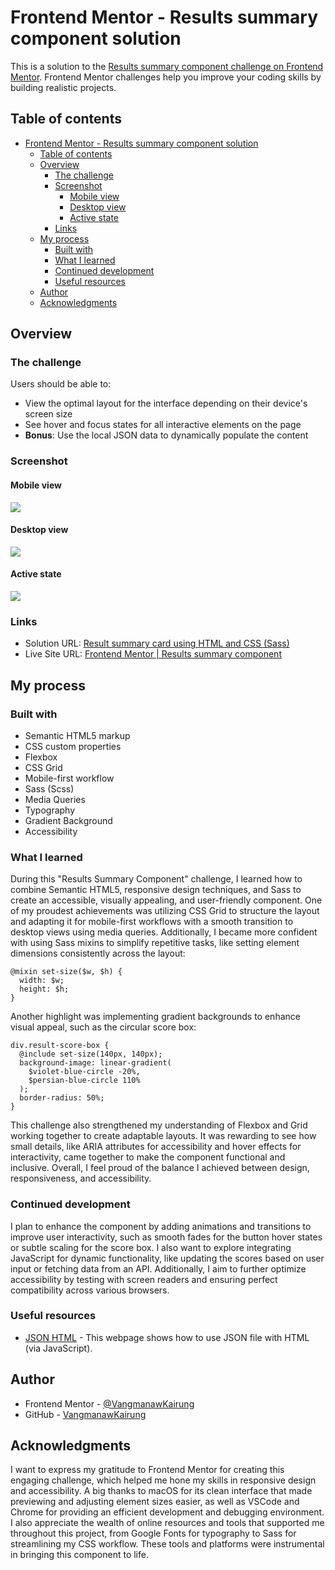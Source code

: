 # Frontend Mentor - Results summary component solution

This is a solution to the [Results summary component challenge on Frontend Mentor](https://www.frontendmentor.io/challenges/results-summary-component-CE_K6s0maV). Frontend Mentor challenges help you improve your coding skills by building realistic projects.

## Table of contents

- [Frontend Mentor - Results summary component solution](#frontend-mentor---results-summary-component-solution)
  - [Table of contents](#table-of-contents)
  - [Overview](#overview)
    - [The challenge](#the-challenge)
    - [Screenshot](#screenshot)
      - [Mobile view](#mobile-view)
      - [Desktop view](#desktop-view)
      - [Active state](#active-state)
    - [Links](#links)
  - [My process](#my-process)
    - [Built with](#built-with)
    - [What I learned](#what-i-learned)
    - [Continued development](#continued-development)
    - [Useful resources](#useful-resources)
  - [Author](#author)
  - [Acknowledgments](#acknowledgments)

## Overview

### The challenge

Users should be able to:

- View the optimal layout for the interface depending on their device's screen size
- See hover and focus states for all interactive elements on the page
- **Bonus**: Use the local JSON data to dynamically populate the content

### Screenshot

#### Mobile view

![](./sources/screenshots/Mobile%20view.png)

#### Desktop view

![](./sources/screenshots/Desktop%20view.png)

#### Active state

![](./sources/screenshots/Active%20state.png)

### Links

- Solution URL: [Result summary card using HTML and CSS (Sass)]([https://github.com/VangmanawKairung/Frontend-Mentor_result-summary-component](https://www.frontendmentor.io/solutions/result-summary-card-using-html-and-css-sass-XfakBL63ME))
- Live Site URL: [Frontend Mentor | Results summary component](https://vangmanawkairung.github.io/Frontend-Mentor_result-summary-component/)

## My process

### Built with

- Semantic HTML5 markup
- CSS custom properties
- Flexbox
- CSS Grid
- Mobile-first workflow
- Sass (Scss)
- Media Queries
- Typography
- Gradient Background
- Accessibility

### What I learned

During this "Results Summary Component" challenge, I learned how to combine Semantic HTML5, responsive design techniques, and Sass to create an accessible, visually appealing, and user-friendly component. One of my proudest achievements was utilizing CSS Grid to structure the layout and adapting it for mobile-first workflows with a smooth transition to desktop views using media queries. Additionally, I became more confident with using Sass mixins to simplify repetitive tasks, like setting element dimensions consistently across the layout:

```
@mixin set-size($w, $h) {
  width: $w;
  height: $h;
}
```

Another highlight was implementing gradient backgrounds to enhance visual appeal, such as the circular score box:

```
div.result-score-box {
  @include set-size(140px, 140px);
  background-image: linear-gradient(
    $violet-blue-circle -20%,
    $persian-blue-circle 110%
  );
  border-radius: 50%;
}
```

This challenge also strengthened my understanding of Flexbox and Grid working together to create adaptable layouts. It was rewarding to see how small details, like ARIA attributes for accessibility and hover effects for interactivity, came together to make the component functional and inclusive. Overall, I feel proud of the balance I achieved between design, responsiveness, and accessibility.

### Continued development

I plan to enhance the component by adding animations and transitions to improve user interactivity, such as smooth fades for the button hover states or subtle scaling for the score box. I also want to explore integrating JavaScript for dynamic functionality, like updating the scores based on user input or fetching data from an API. Additionally, I aim to further optimize accessibility by testing with screen readers and ensuring perfect compatibility across various browsers.

### Useful resources

- [JSON HTML](https://www.w3schools.com/js/js_json_html.asp) - This webpage shows how to use JSON file with HTML (via JavaScript).

## Author

- Frontend Mentor - [@VangmanawKairung](https://www.frontendmentor.io/profile/VangmanawKairung)
- GitHub - [VangmanawKairung](https://github.com/VangmanawKairung)

## Acknowledgments

I want to express my gratitude to Frontend Mentor for creating this engaging challenge, which helped me hone my skills in responsive design and accessibility. A big thanks to macOS for its clean interface that made previewing and adjusting element sizes easier, as well as VSCode and Chrome for providing an efficient development and debugging environment. I also appreciate the wealth of online resources and tools that supported me throughout this project, from Google Fonts for typography to Sass for streamlining my CSS workflow. These tools and platforms were instrumental in bringing this component to life.
